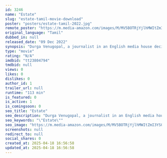 ```yaml
---
id: 3246
name: "Estate"
slug: "estate-tamil-movie-download"
poster: "posters/estate-tamil-2022.jpg"
remote_poster: "https://m.media-amazon.com/images/M/MV5BOTRjYjlhMWItZmI3YS00YTcwLTk3ZjktZmFkMzk0MmIwODQ5XkEyXkFqcGdeQXVyMTYwMzY2NzU3._V1_SX300.jpg"
original_language: "Tamil"
dubbed_in: null
released_date: "09 Dec 2022"
synopsis: "Durga Venugopal, a journalist in an English media house decides to break into the infamous Covelon Estate with the help of Michael Devaraj. Sub Inspector Sasi and Dr.Reba enter the estate the estate on the same night."
type: "movie"
rating: "N/A"
imdbid: "tt23804794"
tmdbid: null
views: 0
likes: 0
dislikes: 0
author_id: 1
trailer_url: null
runtime: "113 min"
is_featured: 0
is_active: 1
is_comingsoon: 0
seo_title: "Estate"
seo_description: "Durga Venugopal, a journalist in an English media house decides to break into the infamous Covelon Estate with the help of Michael Devaraj. Sub Inspector Sasi and Dr.Reba enter the estate the estate on the same night."
seo_keywords: "\"Estate\""
seo_image: "https://m.media-amazon.com/images/M/MV5BOTRjYjlhMWItZmI3YS00YTcwLTk3ZjktZmFkMzk0MmIwODQ5XkEyXkFqcGdeQXVyMTYwMzY2NzU3._V1_SX300.jpg"
screenshots: null
redirect_to: null
social_shares: 0
created_at: 2025-04-18 16:56:58
updated_at: 2025-04-18 16:56:58
---
```


